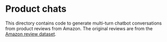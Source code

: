 # Product chats

This directory contains code to generate multi-turn chatbot conversations from product reviews from Amazon.
The original reviews are from the [Amazon review dataset](https://nijianmo.github.io/amazon/index.html).